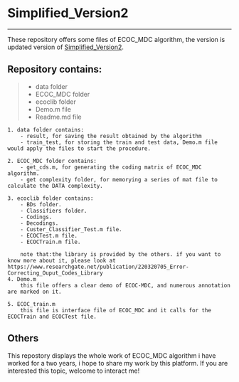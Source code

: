 
# Simplified_Version2
------

These repository offers some files of ECOC_MDC algorithm, the version is updated version of [Simplified_Version2](https://github.com/20130353/ECOC_MDC/tree/master/Simplified_Version1). 

## Repository contains:
> - data folder
> - ECOC_MDC folder
> - ecoclib folder
> - Demo.m file
> - Readme.md file

    1. data folder contains:
        - result, for saving the result obtained by the algorithm
        - train_test, for storing the train and test data, Demo.m file would apply the files to start the procedure.
  
    2. ECOC_MDC folder contains:
        - get_cds.m, for generating the coding matrix of ECOC_MDC algorithm.
        - get complexity folder, for memorying a series of mat file to calculate the DATA complexity.
 
    3. ecoclib folder contains:
        - BDs folder.
        - Classifiers folder.
        - Codings.
        - Decodings.
        - Custer_Classifier_Test.m file.
        - ECOCTest.m file.
        - ECOCTrain.m file.
  
        note that:the library is provided by the others. if you want to know more about it, please look at                                       https://www.researchgate.net/publication/220320705_Error-Correcting_Ouput_Codes_Library
    4. Demo.m 
        this file offers a clear demo of ECOC-MDC, and numerous annotation are marked on it.
  
    5. ECOC_train.m
        this file is interface file of ECOC_MDC and it calls for the ECOCTrain and ECOCTest file.
  
## Others
This repostory displays the whole work of ECOC_MDC algorithm i have worked for a two years,
i hope to share my work by this platform. If you are interested this topic, welcome to interact me!
  
  

